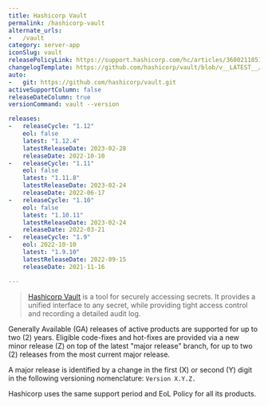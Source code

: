 ```yaml
---
title: Hashicorp Vault
permalink: /hashicorp-vault
alternate_urls:
-   /vault
category: server-app
iconSlug: vault
releasePolicyLink: https://support.hashicorp.com/hc/articles/360021185113
changelogTemplate: https://github.com/hashicorp/vault/blob/v__LATEST__/CHANGELOG.md
auto:
-   git: https://github.com/hashicorp/vault.git
activeSupportColumn: false
releaseDateColumn: true
versionCommand: vault --version

releases:
-   releaseCycle: "1.12"
    eol: false
    latest: "1.12.4"
    latestReleaseDate: 2023-02-28
    releaseDate: 2022-10-10
-   releaseCycle: "1.11"
    eol: false
    latest: "1.11.8"
    latestReleaseDate: 2023-02-24
    releaseDate: 2022-06-17
-   releaseCycle: "1.10"
    eol: false
    latest: "1.10.11"
    latestReleaseDate: 2023-02-24
    releaseDate: 2022-03-21
-   releaseCycle: "1.9"
    eol: 2022-10-10
    latest: "1.9.10"
    latestReleaseDate: 2022-09-15
    releaseDate: 2021-11-16

---
```


> [Hashicorp Vault](https://www.vaultproject.io/) is a tool for securely accessing secrets. It provides a unified interface to any secret, while providing tight access control and recording a detailed audit log.

Generally Available (GA) releases of active products are supported for up to two (2) years. Eligible code-fixes and hot-fixes are provided via a new minor release (Z) on top of the latest "major release" branch, for up to two (2) releases from the most current major release. 

A major release is identified by a change in the first (X) or second (Y) digit in the following versioning nomenclature: `Version X.Y.Z.`

Hashicorp uses the same support period and EoL Policy for all its products.
